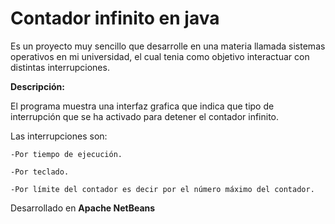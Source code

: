 # Contador infinito en java
  Es un proyecto muy sencillo que desarrolle en una materia llamada sistemas operativos en mi universidad, el cual tenia como objetivo interactuar con distintas interrupciones. 
  
  __Descripción:__
  
  El programa muestra una interfaz grafica que indica que tipo de interrupción que se ha activado para detener el contador infinito. 
  
  Las interrupciones son: 
    
    -Por tiempo de ejecución.
    
    -Por teclado.
    
    -Por límite del contador es decir por el número máximo del contador.
  
   Desarrollado en __Apache NetBeans__

